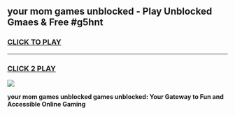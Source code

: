 
## your mom games unblocked - Play Unblocked Gmaes & Free #g5hnt
<h3>
<a href="https://premium.freeplayer.one?title=your_mom_games_unblocked&ref=01M">CLICK TO PLAY</a></h3>
<hr>

<h3>
<a href="https://premium.freeplayer.one?title=your_mom_games_unblocked&ref=01M">CLICK 2 PLAY</a>
  
</h3>

<a href="https://premium.freeplayer.one?title=your_mom_games_unblocked&ref=01M"><img src="https://clearcache.store/games.png"></a>


**your mom games unblocked games unblocked: Your Gateway to Fun and Accessible Online Gaming**
